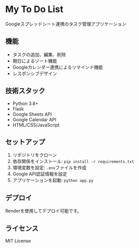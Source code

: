 # My To Do List

Googleスプレッドシート連携のタスク管理アプリケーション

## 機能

- タスクの追加、編集、削除
- 期日によるソート機能
- Googleカレンダー連携によるリマインド機能
- レスポンシブデザイン

## 技術スタック

- Python 3.8+
- Flask
- Google Sheets API
- Google Calendar API
- HTML/CSS/JavaScript

## セットアップ

1. リポジトリをクローン
2. 依存関係をインストール: `pip install -r requirements.txt`
3. 環境変数を設定: `.env`ファイルを作成
4. Google API認証情報を設定
5. アプリケーションを起動: `python app.py`

## デプロイ

Renderを使用してデプロイ可能です。

## ライセンス

MIT License
